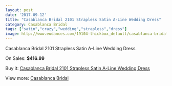 ```yaml
---
layout: post
date: '2017-09-12'
title: "Casablanca Bridal 2101 Strapless Satin A-Line Wedding Dress"
category: Casablanca Bridal
tags: ["satin","crazy","wedding","strapless","dress"]
image: http://www.eudances.com/19104-thickbox_default/casablanca-bridal-2101-strapless-satin-a-line-wedding-dress.jpg
---
```

Casablanca Bridal 2101 Strapless Satin A-Line Wedding Dress

On Sales: **$416.99**
<a href="https://www.eudances.com/en/casablanca-bridal/5684-casablanca-bridal-2101-strapless-satin-a-line-wedding-dress.html"><amp-img layout="responsive" width="600" height="600" src="//www.eudances.com/19104-thickbox_default/casablanca-bridal-2101-strapless-satin-a-line-wedding-dress.jpg" alt="Casablanca Bridal 2101 Strapless Satin A-Line Wedding Dress 0" /></a>
<a href="https://www.eudances.com/en/casablanca-bridal/5684-casablanca-bridal-2101-strapless-satin-a-line-wedding-dress.html"><amp-img layout="responsive" width="600" height="600" src="//www.eudances.com/19106-thickbox_default/casablanca-bridal-2101-strapless-satin-a-line-wedding-dress.jpg" alt="Casablanca Bridal 2101 Strapless Satin A-Line Wedding Dress 1" /></a>
<a href="https://www.eudances.com/en/casablanca-bridal/5684-casablanca-bridal-2101-strapless-satin-a-line-wedding-dress.html"><amp-img layout="responsive" width="600" height="600" src="//www.eudances.com/19105-thickbox_default/casablanca-bridal-2101-strapless-satin-a-line-wedding-dress.jpg" alt="Casablanca Bridal 2101 Strapless Satin A-Line Wedding Dress 2" /></a>

Buy it: [Casablanca Bridal 2101 Strapless Satin A-Line Wedding Dress](https://www.eudances.com/en/casablanca-bridal/5684-casablanca-bridal-2101-strapless-satin-a-line-wedding-dress.html "Casablanca Bridal 2101 Strapless Satin A-Line Wedding Dress")

View more: [Casablanca Bridal](https://www.eudances.com/en/4-casablanca-bridal "Casablanca Bridal")